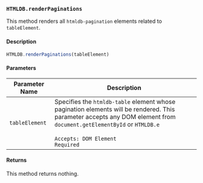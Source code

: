 ### `HTMLDB.renderPaginations`

This method renders all `htmldb-pagination` elements related to `tableElement`.

#### Description

```javascript
HTMLDB.renderPaginations(tableElement)
```

#### Parameters

| Parameter Name             | Description                               |
| -------------------------- | ----------------------------------------- |
| `tableElement` | Specifies the `htmldb-table` element whose pagination elements will be rendered. This parameter accepts any DOM element from `document.getElementById` or `HTMLDB.e`<br><br>`Accepts: DOM Element`<br>`Required` |

#### Returns

This method returns nothing.
